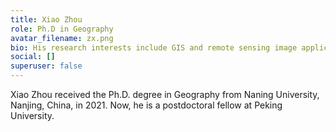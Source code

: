 ```yaml
---
title: Xiao Zhou
role: Ph.D in Geography
avatar_filename: zx.png
bio: His research interests include GIS and remote sensing image applications.
social: []
superuser: false
---
```

Xiao Zhou received the Ph.D. degree in Geography from Naning University, Nanjing, China, in 2021. Now, he is a postdoctoral fellow at Peking University.